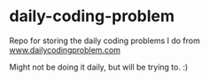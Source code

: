 # daily-coding-problem
Repo for storing the daily coding problems I do from www.dailycodingproblem.com

Might not be doing it daily, but will be trying to. :)
